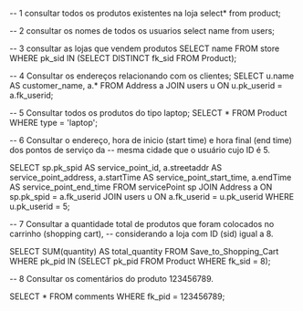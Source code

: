 -- 1 consultar todos os produtos existentes na loja
select* from product;



-- 2 consultar os nomes de todos os usuarios 
select name from users; 


-- 3 consultar as lojas que vendem produtos
SELECT name
FROM store
WHERE pk_sid IN (SELECT DISTINCT fk_sid FROM Product);

-- 4 Consultar os endereços relacionando com os clientes;
SELECT
    u.name AS customer_name,
    a.*
FROM
    Address a
JOIN
    users u ON u.pk_userid = a.fk_userid;

 

-- 5 Consultar todos os produtos do tipo laptop;
SELECT *
FROM Product
WHERE type = 'laptop';

 

--  6 Consultar o endereço, hora de inicio (start time) e hora final (end time) dos pontos de serviço da
-- mesma cidade que o usuário cujo ID é 5.

 

SELECT
    sp.pk_spid AS service_point_id,
    a.streetaddr AS service_point_address,
    a.startTime AS service_point_start_time,
    a.endTime AS service_point_end_time
FROM
    servicePoint sp
JOIN
    Address a ON sp.pk_spid = a.fk_userid
JOIN
    users u ON a.fk_userid = u.pk_userid
WHERE
    u.pk_userid = 5;

 

-- 7 Consultar a quantidade total de produtos que foram colocados no carrinho (shopping cart),
-- considerando a loja com ID (sid) igual a 8.

 

SELECT SUM(quantity) AS total_quantity
FROM Save_to_Shopping_Cart
WHERE pk_pid IN (SELECT pk_pid FROM Product WHERE fk_sid = 8);

 

-- 8 Consultar os comentários do produto 123456789.

 

SELECT *
FROM comments
WHERE fk_pid = 123456789;

 

 
